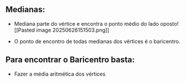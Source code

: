 
## Medianas:

- Mediana parte do vértice e encontra o ponto médio do lado oposto![[Pasted image 20250626151503.png]]

- O ponto de encontro de todas medianas dos vértices é o baricentro. 


## Para encontrar o Baricentro basta:

- Fazer a média aritmética dos vértices

